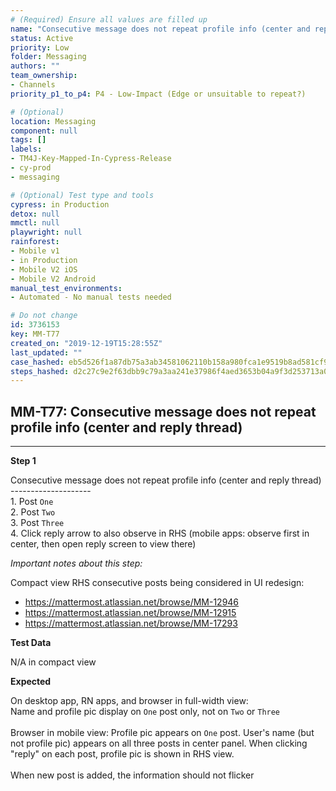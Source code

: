 ```yaml
---
# (Required) Ensure all values are filled up
name: "Consecutive message does not repeat profile info (center and reply thread)"
status: Active
priority: Low
folder: Messaging
authors: ""
team_ownership: 
- Channels
priority_p1_to_p4: P4 - Low-Impact (Edge or unsuitable to repeat?)

# (Optional)
location: Messaging
component: null
tags: []
labels: 
- TM4J-Key-Mapped-In-Cypress-Release
- cy-prod
- messaging

# (Optional) Test type and tools
cypress: in Production
detox: null
mmctl: null
playwright: null
rainforest: 
- Mobile v1
- in Production
- Mobile V2 iOS
- Mobile V2 Android
manual_test_environments: 
- Automated - No manual tests needed

# Do not change
id: 3736153
key: MM-T77
created_on: "2019-12-19T15:28:55Z"
last_updated: ""
case_hashed: eb5d526f1a87db75a3ab34581062110b158a980fca1e9519b8ad581cf996d967474cca1a320ca52d4e43417c36d14a4a
steps_hashed: d2c27c9e2f63dbb9c79a3aa241e37986f4aed3653b04a9f3d253713a0d0e05bf96c3dd8c0641a5b3f15c71140bb243a9
---
```


<!-- (Auto-generated) Based on frontmatter's "key" and "name" -->

## MM-T77: Consecutive message does not repeat profile info (center and reply thread)

---

**Step 1**

Consecutive message does not repeat profile info (center and reply thread)\
\--------------------\
1\. Post `One`\
2\. Post `Two`\
3\. Post `Three`\
4\. Click reply arrow to also observe in RHS (mobile apps: observe first in center, then open reply screen to view there)

_Important notes about this step:_

Compact view RHS consecutive posts being considered in UI redesign:

- <https://mattermost.atlassian.net/browse/MM-12946>
- <https://mattermost.atlassian.net/browse/MM-12915>
- <https://mattermost.atlassian.net/browse/MM-17293>

**Test Data**

N/A in compact view

**Expected**

On desktop app, RN apps, and browser in full-width view:\
Name and profile pic display on `One` post only, not on `Two` or `Three`\
\
Browser in mobile view: Profile pic appears on `One` post. User's name (but not profile pic) appears on all three posts in center panel. When clicking "reply" on each post, profile pic is shown in RHS view.\
\
When new post is added, the information should not flicker
